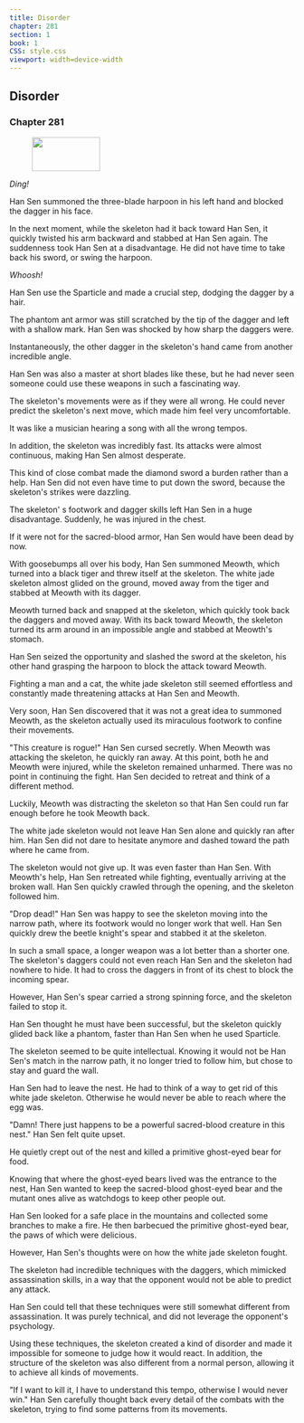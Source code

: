 ```yaml
---
title: Disorder
chapter: 281
section: 1
book: 1
CSS: style.css
viewport: width=device-width
---
```


## Disorder

### Chapter 281

<figure>
	<img src="../Images/gem.gif" alt="" id="gem" width="120" height="60" />
</figure>

*Ding!*

Han Sen summoned the three-blade harpoon in his left hand and blocked the dagger in his face.

In the next moment, while the skeleton had it back toward Han Sen, it quickly twisted his arm backward and stabbed at Han Sen again. The suddenness took Han Sen at a disadvantage. He did not have time to take back his sword, or swing the harpoon.

*Whoosh!*

Han Sen use the Sparticle and made a crucial step, dodging the dagger by a hair.

The phantom ant armor was still scratched by the tip of the dagger and left with a shallow mark. Han Sen was shocked by how sharp the daggers were.

Instantaneously, the other dagger in the skeleton's hand came from another incredible angle.

Han Sen was also a master at short blades like these, but he had never seen someone could use these weapons in such a fascinating way.

The skeleton's movements were as if they were all wrong. He could never predict the skeleton's next move, which made him feel very uncomfortable.

It was like a musician hearing a song with all the wrong tempos.

In addition, the skeleton was incredibly fast. Its attacks were almost continuous, making Han Sen almost desperate.

This kind of close combat made the diamond sword a burden rather than a help. Han Sen did not even have time to put down the sword, because the skeleton's strikes were dazzling.

The skeleton' s footwork and dagger skills left Han Sen in a huge disadvantage. Suddenly, he was injured in the chest.

If it were not for the sacred-blood armor, Han Sen would have been dead by now.

With goosebumps all over his body, Han Sen summoned Meowth, which turned into a black tiger and threw itself at the skeleton. The white jade skeleton almost glided on the ground, moved away from the tiger and stabbed at Meowth with its dagger.

Meowth turned back and snapped at the skeleton, which quickly took back the daggers and moved away. With its back toward Meowth, the skeleton turned its arm around in an impossible angle and stabbed at Meowth's stomach.

Han Sen seized the opportunity and slashed the sword at the skeleton, his other hand grasping the harpoon to block the attack toward Meowth.

Fighting a man and a cat, the white jade skeleton still seemed effortless and constantly made threatening attacks at Han Sen and Meowth.

Very soon, Han Sen discovered that it was not a great idea to summoned Meowth, as the skeleton actually used its miraculous footwork to confine their movements.

"This creature is rogue!" Han Sen cursed secretly. When Meowth was attacking the skeleton, he quickly ran away. At this point, both he and Meowth were injured, while the skeleton remained unharmed. There was no point in continuing the fight. Han Sen decided to retreat and think of a different method.

Luckily, Meowth was distracting the skeleton so that Han Sen could run far enough before he took Meowth back.

The white jade skeleton would not leave Han Sen alone and quickly ran after him. Han Sen did not dare to hesitate anymore and dashed toward the path where he came from.

The skeleton would not give up. It was even faster than Han Sen. With Meowth's help, Han Sen retreated while fighting, eventually arriving at the broken wall. Han Sen quickly crawled through the opening, and the skeleton followed him.

"Drop dead!" Han Sen was happy to see the skeleton moving into the narrow path, where its footwork would no longer work that well. Han Sen quickly drew the beetle knight's spear and stabbed it at the skeleton.

In such a small space, a longer weapon was a lot better than a shorter one. The skeleton's daggers could not even reach Han Sen and the skeleton had nowhere to hide. It had to cross the daggers in front of its chest to block the incoming spear.

However, Han Sen's spear carried a strong spinning force, and the skeleton failed to stop it.

Han Sen thought he must have been successful, but the skeleton quickly glided back like a phantom, faster than Han Sen when he used Sparticle.

The skeleton seemed to be quite intellectual. Knowing it would not be Han Sen's match in the narrow path, it no longer tried to follow him, but chose to stay and guard the wall.

Han Sen had to leave the nest. He had to think of a way to get rid of this white jade skeleton. Otherwise he would never be able to reach where the egg was.

"Damn! There just happens to be a powerful sacred-blood creature in this nest." Han Sen felt quite upset.

He quietly crept out of the nest and killed a primitive ghost-eyed bear for food.

Knowing that where the ghost-eyed bears lived was the entrance to the nest, Han Sen wanted to keep the sacred-blood ghost-eyed bear and the mutant ones alive as watchdogs to keep other people out.

Han Sen looked for a safe place in the mountains and collected some branches to make a fire. He then barbecued the primitive ghost-eyed bear, the paws of which were delicious.

However, Han Sen's thoughts were on how the white jade skeleton fought.

The skeleton had incredible techniques with the daggers, which mimicked assassination skills, in a way that the opponent would not be able to predict any attack.

Han Sen could tell that these techniques were still somewhat different from assassination. It was purely technical, and did not leverage the opponent's psychology.

Using these techniques, the skeleton created a kind of disorder and made it impossible for someone to judge how it would react. In addition, the structure of the skeleton was also different from a normal person, allowing it to achieve all kinds of movements.

"If I want to kill it, I have to understand this tempo, otherwise I would never win." Han Sen carefully thought back every detail of the combats with the skeleton, trying to find some patterns from its movements.